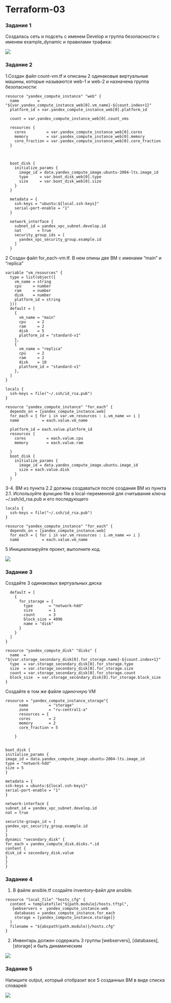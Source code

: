 # Terraform-03
### Задание 1

Создалась сеть и подсеть с именем Develop и группа безопасности с именем example_dynamic и правилами трафика:

![](Img/1-161352.jpg)

### Задание 2

1.Создан файл count-vm.tf и описаны 2 одинаковые виртуальные машины, которые называются web-1 и web-2 и назначена группа безопасности:

```
resource "yandex_compute_instance" "web" {
  name        = "${var.yandex_compute_instance_web[0].vm_name}-${count.index+1}"
  platform_id = var.yandex_compute_instance_web[0].platform_id

  count = var.yandex_compute_instance_web[0].count_vms

  resources {
    cores         = var.yandex_compute_instance_web[0].cores
    memory        = var.yandex_compute_instance_web[0].memory
    core_fraction = var.yandex_compute_instance_web[0].core_fraction
  }



  boot_disk {
    initialize_params {
      image_id = data.yandex_compute_image.ubuntu-2004-lts.image_id
      type     = var.boot_disk_web[0].type
      size     = var.boot_disk_web[0].size
    }
  }

  metadata = {
    ssh-keys = "ubuntu:${local.ssh-keys}"
    serial-port-enable = "1"
  }

  network_interface {
    subnet_id = yandex_vpc_subnet.develop.id
    nat       = true
    security_group_ids = [
      yandex_vpc_security_group.example.id
    ]
  }
```

2 Создан файл for_each-vm.tf. В нем опины две ВМ с именами “main” и “replica” 

```
variable "vm_resources" {
  type = list(object({
    vm_name = string
    cpu     = number
    ram     = number
    disk    = number
    platform_id = string
  }))
  default = [
    {
      vm_name = "main"
      cpu     = 2
      ram     = 2
      disk    = 5
      platform_id = "standard-v1"
    },
    {
      vm_name = "replica"
      cpu     = 2
      ram     = 2
      disk    = 10
      platform_id = "standard-v1"
    },
  ]
}

locals {
  ssh-keys = file("~/.ssh/id_rsa.pub")
}

resource "yandex_compute_instance" "for_each" {
  depends_on = [yandex_compute_instance.web]
  for_each = { for i in var.vm_resources : i.vm_name => i }
  name          = each.value.vm_name

  platform_id = each.value.platform_id
  resources {
    cores         = each.value.cpu
    memory        = each.value.ram

  }
  boot_disk {
    initialize_params {
      image_id = data.yandex_compute_image.ubuntu.image_id
      size = each.value.disk
    }
  }
```

3-4. ВМ из пункта 2.2 должны создаваться после создания ВМ из пункта 2.1.
Используйте функцию file в local-переменной для считывания ключа ~/.ssh/id_rsa.pub и его последующего

```
locals {
  ssh-keys = file("~/.ssh/id_rsa.pub")
}

resource "yandex_compute_instance" "for_each" {
  depends_on = [yandex_compute_instance.web]
  for_each = { for i in var.vm_resources : i.vm_name => i }
  name          = each.value.vm_name
```

5 Инициализируйте проект, выполните код.

![](Img/160451.jpg)

### Задание 3
Создайте 3 одинаковых виртуальных диска 

```
  default = [
    {
      for_storage = {
        type       = "network-hdd"
        size       = 1
        count      = 3
        block_size = 4096
        name = "disk"
      }
    }
  ]
}

resource "yandex_compute_disk" "disks" {
  name  = "${var.storage_secondary_disk[0].for_storage.name}-${count.index+1}"
  type  = var.storage_secondary_disk[0].for_storage.type
  size  = var.storage_secondary_disk[0].for_storage.size
  count = var.storage_secondary_disk[0].for_storage.count
  block_size  = var.storage_secondary_disk[0].for_storage.block_size
}
```

Создайте в том же файле одиночную VM

```
resource = "yandex_compute_instance_storage"{
      name         = "storage"
      zone         = "ru-central1-a"
      resources = {
      cores        = 2
      memory       = 2
      core_fraction = 5
        
    }


boot_disk {
initialise_params {
image_id = data.yandex_compute_image.ubuntu-2004-lts.image_id
type = "network-hdd"
size = 5
}

metadata = {
ssh-keys = ubuntu:${local.ssh-keys}"
serial-port-enable = "1"
}

network-interface {
subnet_id = yandex_vpc_subnet.develop.id
nat = true

securite-groups_id = [
yandex_vpc_security_group.example.id
]
}
dynamic "secondary_disk" {
for_each = yandex_compute_disk.disks.*.id
content {
disk_id = secondary_disk.value
}
}
}
```


### Задание 4

1. В файле ansible.tf создайте inventory-файл для ansible. 

```
resource "local_file" "hosts_cfg" {
  content = templatefile("${path.module}/hosts.tftpl",
   {webservers =  yandex_compute_instance.web
    databases = yandex_compute_instance.for_each
    storage = [yandex_compute_instance.storage]}
  )
  filename = "${abspath(path.module)}/hosts.cfg"
}
```

2. Инвентарь должен содержать 3 группы [webservers], [databases], [storage] и быть динамическим

![](Img/170959.jpg)

### Задание 5

Напишите output, который отобразит все 5 созданных ВМ в виде списка словарей:


![](Img/181803.jpg)



